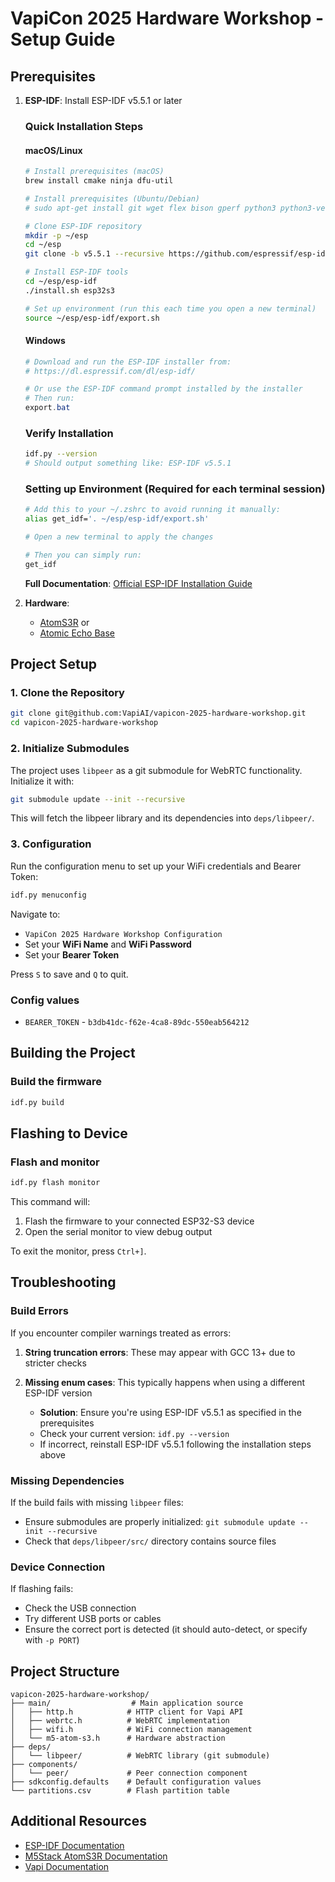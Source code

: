 # VapiCon 2025 Hardware Workshop - Setup Guide

## Prerequisites

1. **ESP-IDF**: Install ESP-IDF v5.5.1 or later

   ### Quick Installation Steps

   #### macOS/Linux

   ```bash
   # Install prerequisites (macOS)
   brew install cmake ninja dfu-util
   
   # Install prerequisites (Ubuntu/Debian)
   # sudo apt-get install git wget flex bison gperf python3 python3-venv cmake ninja-build ccache libffi-dev libssl-dev dfu-util libusb-1.0-0
   
   # Clone ESP-IDF repository
   mkdir -p ~/esp
   cd ~/esp
   git clone -b v5.5.1 --recursive https://github.com/espressif/esp-idf.git
   
   # Install ESP-IDF tools
   cd ~/esp/esp-idf
   ./install.sh esp32s3
   
   # Set up environment (run this each time you open a new terminal)
   source ~/esp/esp-idf/export.sh
   ```

   #### Windows

   ```powershell
   # Download and run the ESP-IDF installer from:
   # https://dl.espressif.com/dl/esp-idf/
   
   # Or use the ESP-IDF command prompt installed by the installer
   # Then run:
   export.bat
   ```

   ### Verify Installation

   ```bash
   idf.py --version
   # Should output something like: ESP-IDF v5.5.1
   ```

   ### Setting up Environment (Required for each terminal session)

   ```bash
   # Add this to your ~/.zshrc to avoid running it manually:
   alias get_idf='. ~/esp/esp-idf/export.sh'

   # Open a new terminal to apply the changes
   
   # Then you can simply run:
   get_idf
   ```

   **Full Documentation**: [Official ESP-IDF Installation Guide](https://docs.espressif.com/projects/esp-idf/en/latest/esp32/get-started/index.html)

2. **Hardware**:
   - [AtomS3R](https://docs.m5stack.com/en/core/AtomS3R) or
   - [Atomic Echo Base](https://docs.m5stack.com/en/atom/Atomic%20Echo%20Base)

## Project Setup

### 1. Clone the Repository

```bash
git clone git@github.com:VapiAI/vapicon-2025-hardware-workshop.git
cd vapicon-2025-hardware-workshop
```

### 2. Initialize Submodules

The project uses `libpeer` as a git submodule for WebRTC functionality. Initialize it with:

```bash
git submodule update --init --recursive
```

This will fetch the libpeer library and its dependencies into `deps/libpeer/`.

### 3. Configuration

Run the configuration menu to set up your WiFi credentials and Bearer Token:

```bash
idf.py menuconfig
```

Navigate to:

- `VapiCon 2025 Hardware Workshop Configuration`
- Set your **WiFi Name** and **WiFi Password**
- Set your **Bearer Token**

Press `S` to save and `Q` to quit.

### Config values

- `BEARER_TOKEN` - `b3db41dc-f62e-4ca8-89dc-550eab564212`

## Building the Project

### Build the firmware

```bash
idf.py build
```

## Flashing to Device

### Flash and monitor

```bash
idf.py flash monitor
```

This command will:

1. Flash the firmware to your connected ESP32-S3 device
2. Open the serial monitor to view debug output

To exit the monitor, press `Ctrl+]`.

## Troubleshooting

### Build Errors

If you encounter compiler warnings treated as errors:

1. **String truncation errors**: These may appear with GCC 13+ due to stricter checks

2. **Missing enum cases**: This typically happens when using a different ESP-IDF version
   - **Solution**: Ensure you're using ESP-IDF v5.5.1 as specified in the prerequisites
   - Check your current version: `idf.py --version`
   - If incorrect, reinstall ESP-IDF v5.5.1 following the installation steps above

### Missing Dependencies

If the build fails with missing `libpeer` files:

- Ensure submodules are properly initialized: `git submodule update --init --recursive`
- Check that `deps/libpeer/src/` directory contains source files

### Device Connection

If flashing fails:

- Check the USB connection
- Try different USB ports or cables
- Ensure the correct port is detected (it should auto-detect, or specify with `-p PORT`)

## Project Structure

```
vapicon-2025-hardware-workshop/
├── main/                  # Main application source
│   ├── http.h            # HTTP client for Vapi API
│   ├── webrtc.h          # WebRTC implementation
│   ├── wifi.h            # WiFi connection management
│   └── m5-atom-s3.h      # Hardware abstraction
├── deps/
│   └── libpeer/          # WebRTC library (git submodule)
├── components/
│   └── peer/             # Peer connection component
├── sdkconfig.defaults    # Default configuration values
└── partitions.csv        # Flash partition table
```

## Additional Resources

- [ESP-IDF Documentation](https://docs.espressif.com/projects/esp-idf/en/latest/)
- [M5Stack AtomS3R Documentation](https://docs.m5stack.com/en/core/AtomS3R)
- [Vapi Documentation](https://docs.vapi.ai/)
